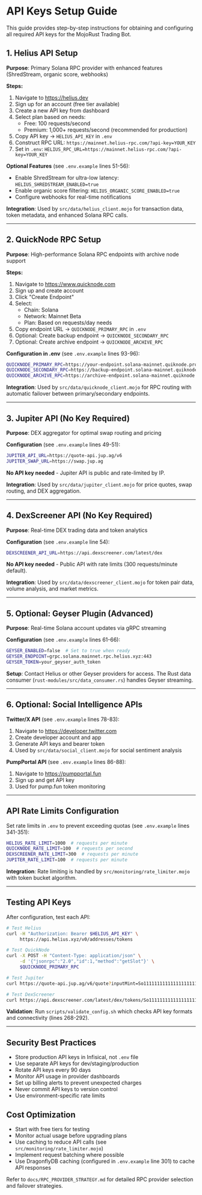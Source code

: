 # API Keys Setup Guide

This guide provides step-by-step instructions for obtaining and configuring all required API keys for the MojoRust Trading Bot.

## 1. Helius API Setup

**Purpose**: Primary Solana RPC provider with enhanced features (ShredStream, organic score, webhooks)

**Steps:**
1. Navigate to https://helius.dev
2. Sign up for an account (free tier available)
3. Create a new API key from dashboard
4. Select plan based on needs:
   - Free: 100 requests/second
   - Premium: 1,000+ requests/second (recommended for production)
5. Copy API key → `HELIUS_API_KEY` in `.env`
6. Construct RPC URL: `https://mainnet.helius-rpc.com/?api-key=YOUR_KEY`
7. Set in `.env`: `HELIUS_RPC_URL=https://mainnet.helius-rpc.com/?api-key=YOUR_KEY`

**Optional Features** (see `.env.example` lines 51-56):
- Enable ShredStream for ultra-low latency: `HELIUS_SHREDSTREAM_ENABLED=true`
- Enable organic score filtering: `HELIUS_ORGANIC_SCORE_ENABLED=true`
- Configure webhooks for real-time notifications

**Integration**: Used by `src/data/helius_client.mojo` for transaction data, token metadata, and enhanced Solana RPC calls.

---

## 2. QuickNode RPC Setup

**Purpose**: High-performance Solana RPC endpoints with archive node support

**Steps:**
1. Navigate to https://www.quicknode.com
2. Sign up and create account
3. Click "Create Endpoint"
4. Select:
   - Chain: Solana
   - Network: Mainnet Beta
   - Plan: Based on requests/day needs
5. Copy endpoint URL → `QUICKNODE_PRIMARY_RPC` in `.env`
6. Optional: Create backup endpoint → `QUICKNODE_SECONDARY_RPC`
7. Optional: Create archive endpoint → `QUICKNODE_ARCHIVE_RPC`

**Configuration in .env** (see `.env.example` lines 93-96):
```bash
QUICKNODE_PRIMARY_RPC=https://your-endpoint.solana-mainnet.quiknode.pro/
QUICKNODE_SECONDARY_RPC=https://backup-endpoint.solana-mainnet.quiknode.pro/
QUICKNODE_ARCHIVE_RPC=https://archive-endpoint.solana-mainnet.quiknode.pro/
```

**Integration**: Used by `src/data/quicknode_client.mojo` for RPC routing with automatic failover between primary/secondary endpoints.

---

## 3. Jupiter API (No Key Required)

**Purpose**: DEX aggregator for optimal swap routing and pricing

**Configuration** (see `.env.example` lines 49-51):
```bash
JUPITER_API_URL=https://quote-api.jup.ag/v6
JUPITER_SWAP_URL=https://swap.jup.ag
```

**No API key needed** - Jupiter API is public and rate-limited by IP.

**Integration**: Used by `src/data/jupiter_client.mojo` for price quotes, swap routing, and DEX aggregation.

---

## 4. DexScreener API (No Key Required)

**Purpose**: Real-time DEX trading data and token analytics

**Configuration** (see `.env.example` line 54):
```bash
DEXSCREENER_API_URL=https://api.dexscreener.com/latest/dex
```

**No API key needed** - Public API with rate limits (300 requests/minute default).

**Integration**: Used by `src/data/dexscreener_client.mojo` for token pair data, volume analysis, and market metrics.

---

## 5. Optional: Geyser Plugin (Advanced)

**Purpose**: Real-time Solana account updates via gRPC streaming

**Configuration** (see `.env.example` lines 61-66):
```bash
GEYSER_ENABLED=false  # Set to true when ready
GEYSER_ENDPOINT=grpc.solana.mainnet.rpc.helius.xyz:443
GEYSER_TOKEN=your_geyser_auth_token
```

**Setup**: Contact Helius or other Geyser providers for access. The Rust data consumer (`rust-modules/src/data_consumer.rs`) handles Geyser streaming.

---

## 6. Optional: Social Intelligence APIs

**Twitter/X API** (see `.env.example` lines 78-83):
1. Navigate to https://developer.twitter.com
2. Create developer account and app
3. Generate API keys and bearer token
4. Used by `src/data/social_client.mojo` for social sentiment analysis

**PumpPortal API** (see `.env.example` lines 86-88):
1. Navigate to https://pumpportal.fun
2. Sign up and get API key
3. Used for pump.fun token monitoring

---

## API Rate Limits Configuration

Set rate limits in `.env` to prevent exceeding quotas (see `.env.example` lines 341-351):
```bash
HELIUS_RATE_LIMIT=1000  # requests per minute
QUICKNODE_RATE_LIMIT=100  # requests per second
DEXSCREENER_RATE_LIMIT=300  # requests per minute
JUPITER_RATE_LIMIT=100  # requests per minute
```

**Integration**: Rate limiting is handled by `src/monitoring/rate_limiter.mojo` with token bucket algorithm.

---

## Testing API Keys

After configuration, test each API:

```bash
# Test Helius
curl -H "Authorization: Bearer $HELIUS_API_KEY" \
     https://api.helius.xyz/v0/addresses/tokens

# Test QuickNode
curl -X POST -H "Content-Type: application/json" \
     -d '{"jsonrpc":"2.0","id":1,"method":"getSlot"}' \
     $QUICKNODE_PRIMARY_RPC

# Test Jupiter
curl https://quote-api.jup.ag/v6/quote?inputMint=So11111111111111111111111111111111111111112&outputMint=EPjFWdd5AufqSSqeM2qN1xzybapC8G4wEGGkZwyTDt1v&amount=1000000

# Test DexScreener
curl https://api.dexscreener.com/latest/dex/tokens/So11111111111111111111111111111111111111112
```

**Validation**: Run `scripts/validate_config.sh` which checks API key formats and connectivity (lines 268-292).

---

## Security Best Practices

- Store production API keys in Infisical, not `.env` file
- Use separate API keys for dev/staging/production
- Rotate API keys every 90 days
- Monitor API usage in provider dashboards
- Set up billing alerts to prevent unexpected charges
- Never commit API keys to version control
- Use environment-specific rate limits

## Cost Optimization

- Start with free tiers for testing
- Monitor actual usage before upgrading plans
- Use caching to reduce API calls (see `src/monitoring/rate_limiter.mojo`)
- Implement request batching where possible
- Use DragonflyDB caching (configured in `.env.example` line 301) to cache API responses

Refer to `docs/RPC_PROVIDER_STRATEGY.md` for detailed RPC provider selection and failover strategies.